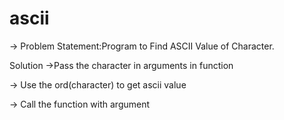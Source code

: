 # ascii
-> Problem Statement:Program to Find ASCII Value of Character.

Solution
->Pass the character in arguments in function

-> Use the ord(character) to get ascii value

-> Call the function with argument
